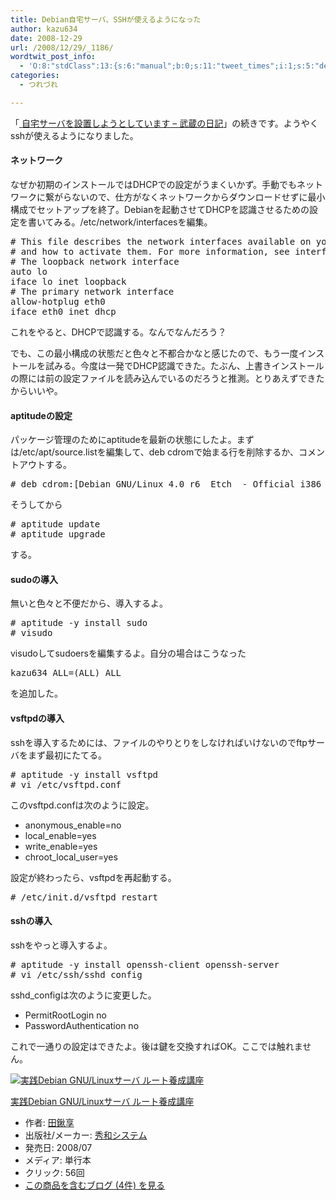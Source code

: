 ```yaml
---
title: Debian自宅サーバ、SSHが使えるようになった
author: kazu634
date: 2008-12-29
url: /2008/12/29/_1186/
wordtwit_post_info:
  - 'O:8:"stdClass":13:{s:6:"manual";b:0;s:11:"tweet_times";i:1;s:5:"delay";i:0;s:7:"enabled";i:1;s:10:"separation";s:2:"60";s:7:"version";s:3:"3.7";s:14:"tweet_template";b:0;s:6:"status";i:2;s:6:"result";a:0:{}s:13:"tweet_counter";i:2;s:13:"tweet_log_ids";a:1:{i:0;i:4469;}s:9:"hash_tags";a:0:{}s:8:"accounts";a:1:{i:0;s:7:"kazu634";}}'
categories:
  - つれづれ

---
```

<div class="section">
<p>
    「<a href="http://d.hatena.ne.jp/sirocco634/20081227/1230386205" onclick="__gaTracker('send', 'event', 'outbound-article', 'http://d.hatena.ne.jp/sirocco634/20081227/1230386205', ' 自宅サーバを設置しようとしています &#8211; 武蔵の日記');" target="_blank"> 自宅サーバを設置しようとしています &#8211; 武蔵の日記</a>」の続きです。ようやくsshが使えるようになりました。
</p>
  
<h4>
    ネットワーク
</h4>
  
<p>
    なぜか初期のインストールではDHCPでの設定がうまくいかず。手動でもネットワークに繋がらないので、仕方がなくネットワークからダウンロードせずに最小構成でセットアップを終了。Debianを起動させてDHCPを認識させるための設定を書いてみる。/etc/network/interfacesを編集。
</p>
  
<pre class="syntax-highlight">
<span class="synComment"># This file describes the network interfaces available on your system</span>
<span class="synComment"># and how to activate them. For more information, see interfaces(5).</span>
<span class="synComment"># The loopback network interface</span>
auto lo
iface lo inet loopback
<span class="synComment"># The primary network interface</span>
allow-hotplug eth0
iface eth0 inet dhcp
</pre>
  
<p>
    これをやると、DHCPで認識する。なんでなんだろう？
</p>
  
<p>
    でも、この最小構成の状態だと色々と不都合かなと感じたので、もう一度インストールを試みる。今度は一発でDHCP認識できた。たぶん、上書きインストールの際には前の設定ファイルを読み込んでいるのだろうと推測。とりあえずできたからいいや。
</p>
  
<h4>
    aptitudeの設定
</h4>
  
<p>
    パッケージ管理のためにaptitudeを最新の状態にしたよ。まずは/etc/apt/source.listを編集して、deb cdromで始まる行を削除するか、コメントアウトする。
</p>
  
<pre class="syntax-highlight">
<span class="synComment"># deb cdrom:[Debian GNU/Linux 4.0 r6 _Etch_ - Official i386 NETINST Binary-1 20081220-23:12]/ etch contrib main</span>
</pre>
  
<p>
    そうしてから
</p>
  
<pre class="syntax-highlight">
<span class="synComment"># aptitude update</span>
<span class="synComment"># aptitude upgrade</span>
</pre>
  
<p>
    する。
</p>
  
<h4>
    sudoの導入
</h4>
  
<p>
    無いと色々と不便だから、導入するよ。
</p>
  
<pre class="syntax-highlight">
<span class="synComment"># aptitude -y install sudo</span>
<span class="synComment"># visudo</span>
</pre>
  
<p>
    visudoしてsudoersを編集するよ。自分の場合はこうなった
</p>
  
<pre class="syntax-highlight">
kazu634 ALL=(ALL) ALL
</pre>
  
<p>
    を追加した。
</p>
  
<h4>
    vsftpdの導入
</h4>
  
<p>
    sshを導入するためには、ファイルのやりとりをしなければいけないのでftpサーバをまず最初にたてる。
</p>
  
<pre class="syntax-highlight">
<span class="synComment"># aptitude -y install vsftpd</span>
<span class="synComment"># vi /etc/vsftpd.conf</span>
</pre>
  
<p>
    このvsftpd.confは次のように設定。
</p>
  
<ul>
<li>
      anonymous_enable=no
</li>
<li>
      local_enable=yes
</li>
<li>
      write_enable=yes
</li>
<li>
      chroot_local_user=yes
</li>
</ul>
  
<p>
    設定が終わったら、vsftpdを再起動する。
</p>
  
<pre class="syntax-highlight">
<span class="synComment"># /etc/init.d/vsftpd restart</span>
</pre>
  
<h4>
    sshの導入
</h4>
  
<p>
    sshをやっと導入するよ。
</p>
  
<pre class="syntax-highlight">
<span class="synComment"># aptitude -y install openssh-client openssh-server</span>
<span class="synComment"># vi /etc/ssh/sshd_config</span>
</pre>
  
<p>
    sshd_configは次のように変更した。
</p>
  
<ul>
<li>
      PermitRootLogin no
</li>
<li>
      PasswordAuthentication no
</li>
</ul>
  
<p>
    これで一通りの設定はできたよ。後は鍵を交換すればOK。ここでは触れません。
</p>
  
<div class="hatena-asin-detail">
<a href="http://www.amazon.co.jp/dp/4798020257/?tag=hatena_st1-22&ascsubtag=d-7ibv" onclick="__gaTracker('send', 'event', 'outbound-article', 'http://www.amazon.co.jp/dp/4798020257/?tag=hatena_st1-22&ascsubtag=d-7ibv', '');"><img src="https://images-na.ssl-images-amazon.com/images/I/51XC77-shCL._SL160_.jpg" class="hatena-asin-detail-image" alt="実践Debian GNU/Linuxサーバ ルート養成講座" title="実践Debian GNU/Linuxサーバ ルート養成講座" /></a></p> 
    
<div class="hatena-asin-detail-info">
<p class="hatena-asin-detail-title">
<a href="http://www.amazon.co.jp/dp/4798020257/?tag=hatena_st1-22&ascsubtag=d-7ibv" onclick="__gaTracker('send', 'event', 'outbound-article', 'http://www.amazon.co.jp/dp/4798020257/?tag=hatena_st1-22&ascsubtag=d-7ibv', '実践Debian GNU/Linuxサーバ ルート養成講座');">実践Debian GNU/Linuxサーバ ルート養成講座</a>
</p>
      
<ul>
<li>
<span class="hatena-asin-detail-label">作者:</span> <a href="http://d.hatena.ne.jp/keyword/%C5%C4%B7%AD%B5%FD" onclick="__gaTracker('send', 'event', 'outbound-article', 'http://d.hatena.ne.jp/keyword/%C5%C4%B7%AD%B5%FD', '田鍬享');" class="keyword">田鍬享</a>
</li>
<li>
<span class="hatena-asin-detail-label">出版社/メーカー:</span> <a href="http://d.hatena.ne.jp/keyword/%BD%A8%CF%C2%A5%B7%A5%B9%A5%C6%A5%E0" onclick="__gaTracker('send', 'event', 'outbound-article', 'http://d.hatena.ne.jp/keyword/%BD%A8%CF%C2%A5%B7%A5%B9%A5%C6%A5%E0', '秀和システム');" class="keyword">秀和システム</a>
</li>
<li>
<span class="hatena-asin-detail-label">発売日:</span> 2008/07
</li>
<li>
<span class="hatena-asin-detail-label">メディア:</span> 単行本
</li>
<li>
<span class="hatena-asin-detail-label">クリック</span>: 56回
</li>
<li>
<a href="http://d.hatena.ne.jp/asin/4798020257" onclick="__gaTracker('send', 'event', 'outbound-article', 'http://d.hatena.ne.jp/asin/4798020257', 'この商品を含むブログ (4件) を見る');" target="_blank">この商品を含むブログ (4件) を見る</a>
</li>
</ul>
</div>
    
<div class="hatena-asin-detail-foot">
</div>
</div>
</div>
